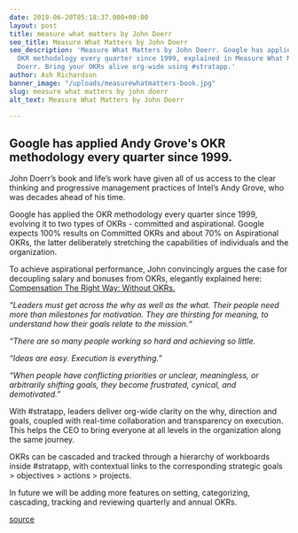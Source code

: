 ```yaml
---
date: 2019-06-20T05:18:37.000+00:00
layout: post
title: measure what matters by John Doerr
seo_title: Measure What Matters by John Doerr
seo_description: 'Measure What Matters by John Doerr. Google has applied Andy Grove''s
  OKR methodology every quarter since 1999, explained in Measure What Matters by John
  Doerr. Bring your OKRs alive org-wide using #stratapp.'
author: Ash Richardson
banner_image: "/uploads/measurewhatmatters-book.jpg"
slug: measure what matters by john doerr
alt_text: Measure What Matters by John Doerr

---
```

## Google has applied Andy Grove's OKR methodology every quarter since 1999.

John Doerr’s book and life’s work have given all of us access to the clear thinking and progressive management practices of Intel’s Andy Grove, who was decades ahead of his time.

Google has applied the OKR methodology every quarter since 1999, evolving it to two types of OKRs - committed and aspirational. Google expects 100% results on Committed OKRs and about 70% on Aspirational OKRs, the latter deliberately stretching the capabilities of individuals and the organization.

To achieve aspirational performance, John convincingly argues the case for decoupling salary and bonuses from OKRs, elegantly explained here: [Compensation The Right Way: Without OKRs.](https://www.whatmatters.com/resources/compensation-salary-bonuses-without-okrs)

_“Leaders must get across the why as well as the what. Their people need more than milestones for motivation. They are thirsting for meaning, to understand how their goals relate to the mission.“_

_“There are so many people working so hard and achieving so little._

_“Ideas are easy. Execution is everything.”_

_“When people have conflicting priorities or unclear, meaningless, or arbitrarily shifting goals, they become frustrated, cynical, and demotivated.”_

With #stratapp, leaders deliver org-wide clarity on the why, direction and goals, coupled with real-time collaboration and transparency on execution. This helps the CEO to bring everyone at all levels in the organization along the same journey.

OKRs can be cascaded and tracked through a hierarchy of workboards inside #stratapp, with contextual links to the corresponding strategic goals > objectives > actions > projects.

In future we will be adding more features on setting, categorizing, cascading, tracking and reviewing quarterly and annual OKRs.

[source](https://www.whatmatters.com "measure what matters by John Doerr")